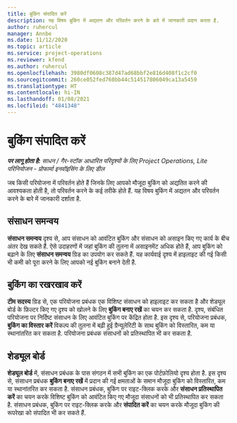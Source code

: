 ```yaml
---
title: बुकिंग संपादित करें
description: यह विषय बुकिंग में अद्यतन और परिवर्तन करने के बारे में जानकारी प्रदान करता है.
author: ruhercul
manager: Annbe
ms.date: 11/12/2020
ms.topic: article
ms.service: project-operations
ms.reviewer: kfend
ms.author: ruhercul
ms.openlocfilehash: 3980df0608c387d47ad68bbf2e816d408f1c2cf0
ms.sourcegitcommit: 260ce052fed760bb44c514517806049ca13a5459
ms.translationtype: HT
ms.contentlocale: hi-IN
ms.lasthandoff: 01/08/2021
ms.locfileid: "4841348"
---
```

# <a name="edit-bookings"></a>बुकिंग संपादित करें

_**पर लागू होता है:** साधन / गैर-स्टॉक आधारित परिदृश्यों के लिए Project Operations, Lite परिनियोजन - प्रोफार्मा इनवॉइसिंग के लिए डील_


जब किसी परियोजना में परिवर्तन होते हैं जिनके लिए आपको मौजूदा बुकिंग को अद्यतित करने की आवश्यकता होती है, तो परिवर्तन करने के कई तरीके होते हैं. यह विषय बुकिंग में अद्यतन और परिवर्तन करने के बारे में जानकारी दर्शाता है.

## <a name="resource-reconciliation"></a>संसाधन समन्वय

**संसाधन समन्वय** दृश्य से, आप संसाधन को आवंटित बुकिंग और संसाधन को असाइन किए गए कार्य के बीच अंतर देख सकते हैं. ऐसे उदाहरणों में जहां बुकिंग की तुलना में असाइनमेंट अधिक होते हैं, आप बुकिंग को बढ़ाने के लिए **संसाधन समन्वय** ग्रिड का उपयोग कर सकते हैं. यह कार्यवाई दृश्य में हाइलाइट की गई किसी भी कमी को पूरा करने के लिए आपको नई बुकिंग बनाने देती है.

## <a name="maintain-bookings"></a>बुकिंग का रखरखाव करें

**टीम सदस्य** ग्रिड से, एक परियोजना प्रबंधक एक विशिष्ट संसाधन को हाइलाइट कर सकता है और शेड्यूल बोर्ड के फ़िल्टर किए गए दृश्य को खोलने के लिए **बुकिंग बनाए रखें** का चयन कर सकता है. दृश्य, संबंधित परियोजना पर निर्दिष्ट संसाधन के लिए आवंटित बुकिंग पर केंद्रित होता है. इस दृश्य से, परियोजना प्रबंधक, **बुकिंग का विस्तार करें** विकल्प की तुलना में बढ़ी हुई ग्रैन्‍यूलेरिटी के साथ बुकिंग को विस्तारित, कम या स्थानांतरित कर सकता है. परियोजना प्रबंधक संसाधनों को प्रतिस्थापित भी कर सकता है.

## <a name="schedule-board"></a>शेड्यूल बोर्ड

**शेड्यूल बोर्ड** में, संसाधन प्रबंधक के पास संगठन में सभी बुकिंग का एक पोर्टफ़ोलियो दृश्य होता है. इस दृश्य से, संसाधन प्रबंधक **बुकिंग बनाए रखें** में प्रदान की गई क्षमताओं के समान मौजूदा बुकिंग को विस्तारित, कम या स्थानांतरित कर सकता है. संसाधन प्रबंधक, बुकिंग पर राइट-क्लिक करके और **संसाधन प्रतिस्थापित करें** का चयन करके विशिष्ट बुकिंग को आवंटित किए गए मौजूदा संसाधनों को भी प्रतिस्थापित कर सकता है. संसाधन प्रबंधक, बुकिंग पर राइट-क्लिक करके और **संपादित करें** का चयन करके मौजूदा बुकिंग की रूपरेखा को संपादित भी कर सकते हैं.
